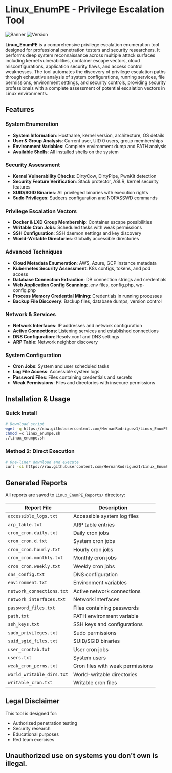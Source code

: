 # Linux_EnumPE - Privilege Escalation Tool

![Banner](https://img.shields.io/badge/Linux-PrivEsc%20Enumeration-red) ![Version](https://img.shields.io/badge/Version-1.0-blue) 

**Linux_EnumPE** is a comprehensive privilege escalation enumeration tool designed for professional penetration testers and security researchers. It performs deep system reconnaissance across multiple attack surfaces including kernel vulnerabilities, container escape vectors, cloud misconfigurations, application security flaws, and access control weaknesses. The tool automates the discovery of privilege escalation paths through exhaustive analysis of system configurations, running services, file permissions, environment settings, and security controls, providing security professionals with a complete assessment of potential escalation vectors in Linux environments.

## Features

### **System Enumeration**
- **System Information**: Hostname, kernel version, architecture, OS details
- **User & Group Analysis**: Current user, UID 0 users, group memberships
- **Environment Variables**: Complete environment dump and PATH analysis
- **Available Shells**: All installed shells on the system

### **Security Assessment** 
- **Kernel Vulnerability Checks**: DirtyCow, DirtyPipe, PwnKit detection
- **Security Feature Verification**: Stack protector, ASLR, kernel security features
- **SUID/SGID Binaries**: All privileged binaries with execution rights
- **Sudo Privileges**: Sudoers configuration and NOPASSWD commands

### **Privilege Escalation Vectors**
- **Docker & LXD Group Membership**: Container escape possibilities
- **Writable Cron Jobs**: Scheduled tasks with weak permissions
- **SSH Configuration**: SSH daemon settings and key discovery
- **World-Writable Directories**: Globally accessible directories

### **Advanced Techniques**
- **Cloud Metadata Enumeration**: AWS, Azure, GCP instance metadata
- **Kubernetes Security Assessment**: K8s configs, tokens, and pod access
- **Database Connection Extraction**: DB connection strings and credentials
- **Web Application Config Scanning**: .env files, config.php, wp-config.php
- **Process Memory Credential Mining**: Credentials in running processes
- **Backup File Discovery**: Backup files, database dumps, version control

### **Network & Services**
- **Network Interfaces**: IP addresses and network configuration
- **Active Connections**: Listening services and established connections
- **DNS Configuration**: Resolv.conf and DNS settings
- **ARP Table**: Network neighbor discovery

### **System Configuration**
- **Cron Jobs**: System and user scheduled tasks
- **Log File Access**: Accessible system logs
- **Password Files**: Files containing credentials and secrets
- **Weak Permissions**: Files and directories with insecure permissions

## Installation & Usage

### Quick Install
```bash
# Download script
wget -q https://raw.githubusercontent.com/HernanRodriguez1/Linux_EnumPE/refs/heads/main/Linux_EnumPE.sh
chmod +x linux_enumpe.sh
./linux_enumpe.sh
```

### Method 2: Direct Execution
```bash
# One-liner download and execute
curl -sL https://raw.githubusercontent.com/HernanRodriguez1/Linux_EnumPE/refs/heads/main/Linux_EnumPE.sh | bash
```

## Generated Reports

All reports are saved to `Linux_EnumPE_Reports/` directory:

| Report File | Description |
|-------------|-------------|
| `accessible_logs.txt` | Accessible system log files |
| `arp_table.txt` | ARP table entries |
| `cron_cron.daily.txt` | Daily cron jobs |
| `cron_cron.d.txt` | System cron jobs |
| `cron_cron.hourly.txt` | Hourly cron jobs |
| `cron_cron.monthly.txt` | Monthly cron jobs |
| `cron_cron.weekly.txt` | Weekly cron jobs |
| `dns_config.txt` | DNS configuration |
| `environment.txt` | Environment variables |
| `network_connections.txt` | Active network connections |
| `network_interfaces.txt` | Network interfaces |
| `password_files.txt` | Files containing passwords |
| `path.txt` | PATH environment variable |
| `ssh_keys.txt` | SSH keys and configurations |
| `sudo_privileges.txt` | Sudo permissions |
| `suid_sgid_files.txt` | SUID/SGID binaries |
| `user_crontab.txt` | User cron jobs |
| `users.txt` | System users |
| `weak_cron_perms.txt` | Cron files with weak permissions |
| `world_writable_dirs.txt` | World-writable directories |
| `writable_cron.txt` | Writable cron files |


## Legal Disclaimer

This tool is designed for:
- Authorized penetration testing
- Security research
- Educational purposes
- Red team exercises

**Unauthorized use on systems you don't own is illegal.**
---
